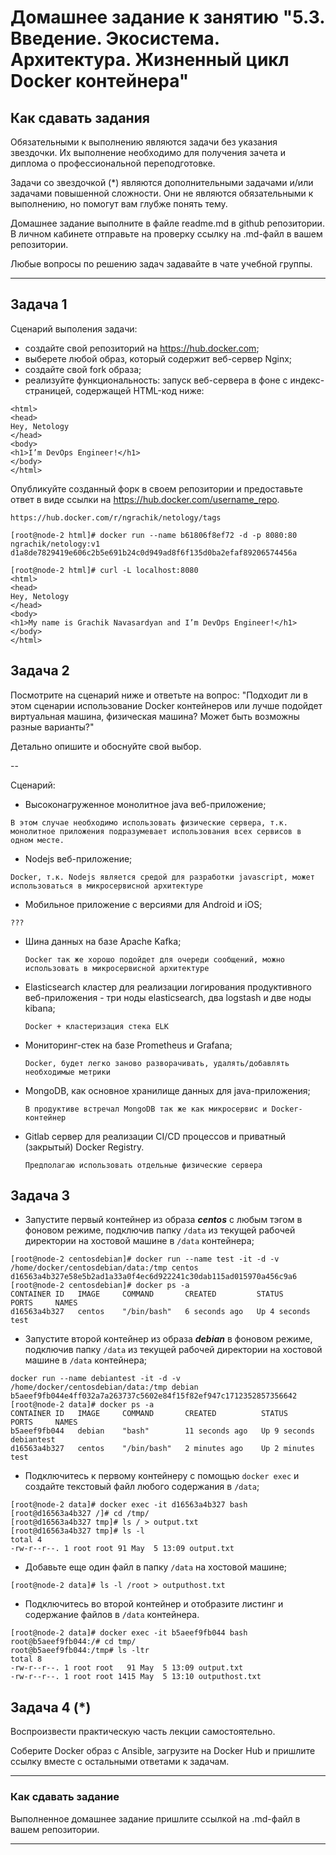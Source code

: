 
# Домашнее задание к занятию "5.3. Введение. Экосистема. Архитектура. Жизненный цикл Docker контейнера"

## Как сдавать задания

Обязательными к выполнению являются задачи без указания звездочки. Их выполнение необходимо для получения зачета и диплома о профессиональной переподготовке.

Задачи со звездочкой (*) являются дополнительными задачами и/или задачами повышенной сложности. Они не являются обязательными к выполнению, но помогут вам глубже понять тему.

Домашнее задание выполните в файле readme.md в github репозитории. В личном кабинете отправьте на проверку ссылку на .md-файл в вашем репозитории.

Любые вопросы по решению задач задавайте в чате учебной группы.

---

## Задача 1

Сценарий выполения задачи:

- создайте свой репозиторий на https://hub.docker.com;
- выберете любой образ, который содержит веб-сервер Nginx;
- создайте свой fork образа;
- реализуйте функциональность:
запуск веб-сервера в фоне с индекс-страницей, содержащей HTML-код ниже:
```
<html>
<head>
Hey, Netology
</head>
<body>
<h1>I’m DevOps Engineer!</h1>
</body>
</html>
```
Опубликуйте созданный форк в своем репозитории и предоставьте ответ в виде ссылки на https://hub.docker.com/username_repo.

```
https://hub.docker.com/r/ngrachik/netology/tags

[root@node-2 html]# docker run --name b61806f8ef72 -d -p 8080:80 ngrachik/netology:v1
d1a8de7829419e606c2b5e691b24c0d949ad8f6f135d0ba2efaf89206574456a

[root@node-2 html]# curl -L localhost:8080
<html>
<head>
Hey, Netology
</head>
<body>
<h1>My name is Grachik Navasardyan and I’m DevOps Engineer!</h1>
</body>
</html>
```

## Задача 2

Посмотрите на сценарий ниже и ответьте на вопрос:
"Подходит ли в этом сценарии использование Docker контейнеров или лучше подойдет виртуальная машина, физическая машина? Может быть возможны разные варианты?"

Детально опишите и обоснуйте свой выбор.

--

Сценарий:

- Высоконагруженное монолитное java веб-приложение;
```
В этом случае необходимо использовать физические сервера, т.к. монолитное приложения подразумевает использования всех сервисов в одном месте.
```
- Nodejs веб-приложение;
```
Docker, т.к. Nodejs является средой для разработки javascript, может использоваться в микросервисной архитектуре
```
- Мобильное приложение c версиями для Android и iOS;
```
???
```
- Шина данных на базе Apache Kafka;
  ```
  Docker так же хорошо подойдет для очереди сообщений, можно использовать в микросервисной архитектуре
  ```
- Elasticsearch кластер для реализации логирования продуктивного веб-приложения - три ноды elasticsearch, два logstash и две ноды kibana;
  ```
  Docker + кластеризация стека ELK
  ```
- Мониторинг-стек на базе Prometheus и Grafana;
  ```
  Docker, будет легко заново разворачивать, удалять/добавлять необходимые метрики
  ```
- MongoDB, как основное хранилище данных для java-приложения;
  ```
  В продуктиве встречал MongoDB так же как микросервис и Docker-контейнер
  ```
- Gitlab сервер для реализации CI/CD процессов и приватный (закрытый) Docker Registry.
  ```
  Предполагаю использовать отдельные физические сервера
  ```
  
## Задача 3

- Запустите первый контейнер из образа ***centos*** c любым тэгом в фоновом режиме, подключив папку ```/data``` из текущей рабочей директории на хостовой машине в ```/data``` контейнера;
```
[root@node-2 centosdebian]# docker run --name test -it -d -v /home/docker/centosdebian/data:/tmp centos
d16563a4b327e58e5b2ad1a33a0f4ec6d922241c30dab115ad015970a456c9a6
[root@node-2 centosdebian]# docker ps -a
CONTAINER ID   IMAGE     COMMAND       CREATED         STATUS         PORTS     NAMES
d16563a4b327   centos    "/bin/bash"   6 seconds ago   Up 4 seconds             test

```
- Запустите второй контейнер из образа ***debian*** в фоновом режиме, подключив папку ```/data``` из текущей рабочей директории на хостовой машине в ```/data``` контейнера;
```
docker run --name debiantest -it -d -v /home/docker/centosdebian/data:/tmp debian
b5aeef9fb044e4ff032a7a263737c5602e84f15f82ef947c1712352857356642
[root@node-2 data]# docker ps -a
CONTAINER ID   IMAGE     COMMAND       CREATED          STATUS         PORTS     NAMES
b5aeef9fb044   debian    "bash"        11 seconds ago   Up 9 seconds             debiantest
d16563a4b327   centos    "/bin/bash"   2 minutes ago    Up 2 minutes             test
```
- Подключитесь к первому контейнеру с помощью ```docker exec``` и создайте текстовый файл любого содержания в ```/data```;

```
[root@node-2 data]# docker exec -it d16563a4b327 bash
[root@d16563a4b327 /]# cd /tmp/
[root@d16563a4b327 tmp]# ls / > output.txt
[root@d16563a4b327 tmp]# ls -l
total 4
-rw-r--r--. 1 root root 91 May  5 13:09 output.txt
```

- Добавьте еще один файл в папку ```/data``` на хостовой машине;
```
[root@node-2 data]# ls -l /root > outputhost.txt
```
- Подключитесь во второй контейнер и отобразите листинг и содержание файлов в ```/data``` контейнера.
  
```
[root@node-2 data]# docker exec -it b5aeef9fb044 bash
root@b5aeef9fb044:/# cd tmp/
root@b5aeef9fb044:/tmp# ls -ltr
total 8
-rw-r--r--. 1 root root   91 May  5 13:09 output.txt
-rw-r--r--. 1 root root 1415 May  5 13:10 outputhost.txt
```

## Задача 4 (*)

Воспроизвести практическую часть лекции самостоятельно.

Соберите Docker образ с Ansible, загрузите на Docker Hub и пришлите ссылку вместе с остальными ответами к задачам.


---

### Как cдавать задание

Выполненное домашнее задание пришлите ссылкой на .md-файл в вашем репозитории.

---